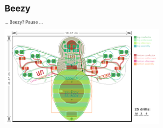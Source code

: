 # Beezy

... Beezy? Pause ...

![Beezy](https://github.com/nwmaker/beezy/blob/master/docs/beezy-svg.png)

